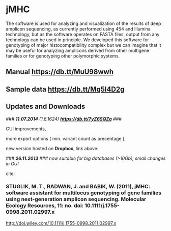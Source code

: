 # jMHC #


The software is used for analyzing and visualization of the results of deep amplicon sequencing, as currently performed using 454 and Illumina technology, but as the software operates on FASTA files, output from any technology can be used in principle. We developed this software for genotyping of major histocompatibility complex but we can imagine that it may be useful for analyzing amplicons derived
from other multigene families or for genotyping other polymorphic systems.

## Manual https://db.tt/MuU98wwh ##
## Sample data https://db.tt/Mq5l4D2g ##


## Updates and Downloads ##


_### **11.07.2014** (1.6.1624) **https://db.tt/7yZ6SQZq** ###_

GUI improvements,

more export options ( min. variant count as precentage ),

new version hosted on **Dropbox**, link above:





_### **26.11.2013** ###
now suitable for big databases (>10Gb),
small changes in GUI_





cite:
### STUGLIK, M. T., RADWAN, J. and BABIK, W. (2011), jMHC: software assistant for multilocus genotyping of gene families using next-generation amplicon sequencing. Molecular Ecology Resources, 11: no. doi: 10.1111/j.1755-0998.2011.02997.x ###

http://doi.wiley.com/10.1111/j.1755-0998.2011.02997.x
